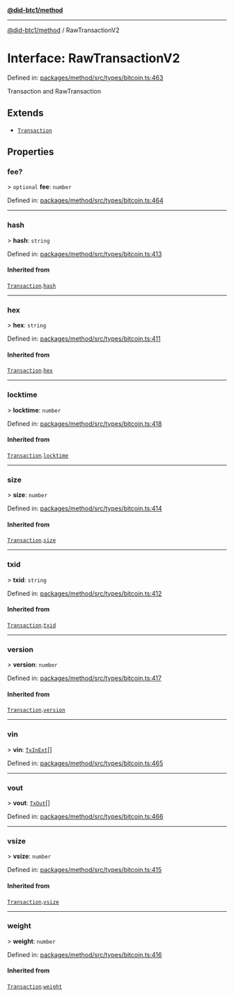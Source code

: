 [**@did-btc1/method**](../README.md)

***

[@did-btc1/method](../globals.md) / RawTransactionV2

# Interface: RawTransactionV2

Defined in: [packages/method/src/types/bitcoin.ts:463](https://github.com/dcdpr/did-btc1-js/blob/4ab6f9915d95beed9bc633644c9db1539395f512/packages/method/src/types/bitcoin.ts#L463)

Transaction and RawTransaction

## Extends

- [`Transaction`](../type-aliases/Transaction.md)

## Properties

### fee?

&gt; `optional` **fee**: `number`

Defined in: [packages/method/src/types/bitcoin.ts:464](https://github.com/dcdpr/did-btc1-js/blob/4ab6f9915d95beed9bc633644c9db1539395f512/packages/method/src/types/bitcoin.ts#L464)

***

### hash

&gt; **hash**: `string`

Defined in: [packages/method/src/types/bitcoin.ts:413](https://github.com/dcdpr/did-btc1-js/blob/4ab6f9915d95beed9bc633644c9db1539395f512/packages/method/src/types/bitcoin.ts#L413)

#### Inherited from

[`Transaction`](../type-aliases/Transaction.md).[`hash`](../type-aliases/Transaction.md#hash)

***

### hex

&gt; **hex**: `string`

Defined in: [packages/method/src/types/bitcoin.ts:411](https://github.com/dcdpr/did-btc1-js/blob/4ab6f9915d95beed9bc633644c9db1539395f512/packages/method/src/types/bitcoin.ts#L411)

#### Inherited from

[`Transaction`](../type-aliases/Transaction.md).[`hex`](../type-aliases/Transaction.md#hex)

***

### locktime

&gt; **locktime**: `number`

Defined in: [packages/method/src/types/bitcoin.ts:418](https://github.com/dcdpr/did-btc1-js/blob/4ab6f9915d95beed9bc633644c9db1539395f512/packages/method/src/types/bitcoin.ts#L418)

#### Inherited from

[`Transaction`](../type-aliases/Transaction.md).[`locktime`](../type-aliases/Transaction.md#locktime)

***

### size

&gt; **size**: `number`

Defined in: [packages/method/src/types/bitcoin.ts:414](https://github.com/dcdpr/did-btc1-js/blob/4ab6f9915d95beed9bc633644c9db1539395f512/packages/method/src/types/bitcoin.ts#L414)

#### Inherited from

[`Transaction`](../type-aliases/Transaction.md).[`size`](../type-aliases/Transaction.md#size)

***

### txid

&gt; **txid**: `string`

Defined in: [packages/method/src/types/bitcoin.ts:412](https://github.com/dcdpr/did-btc1-js/blob/4ab6f9915d95beed9bc633644c9db1539395f512/packages/method/src/types/bitcoin.ts#L412)

#### Inherited from

[`Transaction`](../type-aliases/Transaction.md).[`txid`](../type-aliases/Transaction.md#txid)

***

### version

&gt; **version**: `number`

Defined in: [packages/method/src/types/bitcoin.ts:417](https://github.com/dcdpr/did-btc1-js/blob/4ab6f9915d95beed9bc633644c9db1539395f512/packages/method/src/types/bitcoin.ts#L417)

#### Inherited from

[`Transaction`](../type-aliases/Transaction.md).[`version`](../type-aliases/Transaction.md#version)

***

### vin

&gt; **vin**: [`TxInExt`](TxInExt.md)[]

Defined in: [packages/method/src/types/bitcoin.ts:465](https://github.com/dcdpr/did-btc1-js/blob/4ab6f9915d95beed9bc633644c9db1539395f512/packages/method/src/types/bitcoin.ts#L465)

***

### vout

&gt; **vout**: [`TxOut`](../type-aliases/TxOut.md)[]

Defined in: [packages/method/src/types/bitcoin.ts:466](https://github.com/dcdpr/did-btc1-js/blob/4ab6f9915d95beed9bc633644c9db1539395f512/packages/method/src/types/bitcoin.ts#L466)

***

### vsize

&gt; **vsize**: `number`

Defined in: [packages/method/src/types/bitcoin.ts:415](https://github.com/dcdpr/did-btc1-js/blob/4ab6f9915d95beed9bc633644c9db1539395f512/packages/method/src/types/bitcoin.ts#L415)

#### Inherited from

[`Transaction`](../type-aliases/Transaction.md).[`vsize`](../type-aliases/Transaction.md#vsize)

***

### weight

&gt; **weight**: `number`

Defined in: [packages/method/src/types/bitcoin.ts:416](https://github.com/dcdpr/did-btc1-js/blob/4ab6f9915d95beed9bc633644c9db1539395f512/packages/method/src/types/bitcoin.ts#L416)

#### Inherited from

[`Transaction`](../type-aliases/Transaction.md).[`weight`](../type-aliases/Transaction.md#weight)

